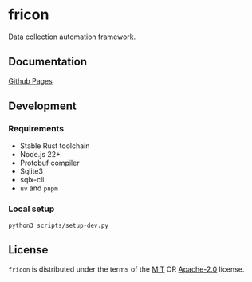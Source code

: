 # fricon

Data collection automation framework.

## Documentation

[Github Pages](https://kahojyun.github.io/fricon/)

## Development

### Requirements

- Stable Rust toolchain
- Node.js 22+
- Protobuf compiler
- Sqlite3
- sqlx-cli
- `uv` and `pnpm`

### Local setup

```console
python3 scripts/setup-dev.py
```

## License

`fricon` is distributed under the terms of the
[MIT](https://spdx.org/licenses/MIT.html) OR
[Apache-2.0](https://spdx.org/licenses/Apache-2.0.html) license.
